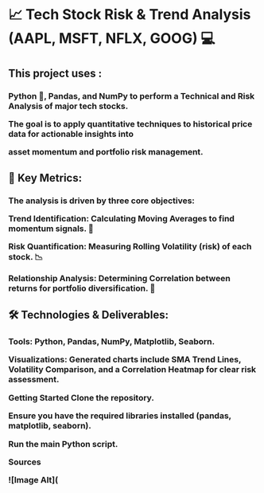 <h1>📈 Tech Stock Risk & Trend Analysis (AAPL, MSFT, NFLX, GOOG) 💻
  
<h2>This project uses :

<h3>Python 🐍, Pandas, and NumPy to perform a Technical and Risk Analysis of major tech stocks.

The goal is to apply quantitative techniques to historical price data for actionable insights into 

asset momentum and portfolio risk management.

<h2>🎯 Key Metrics:
  
<h3>The analysis is driven by three core objectives:

Trend Identification: Calculating Moving Averages to find momentum signals. 🚀 

Risk Quantification: Measuring Rolling Volatility (risk) of each stock. 📉 

Relationship Analysis: Determining Correlation between returns for portfolio diversification. 🔗 

<h2>🛠️ Technologies & Deliverables:

<h3>Tools: Python, Pandas, NumPy, Matplotlib, Seaborn.




Visualizations: Generated charts include SMA Trend Lines, Volatility Comparison, and a Correlation Heatmap for clear risk assessment.

Getting Started
Clone the repository.

Ensure you have the required libraries installed (pandas, matplotlib, seaborn).

Run the main Python script.


Sources


![Image Alt](



